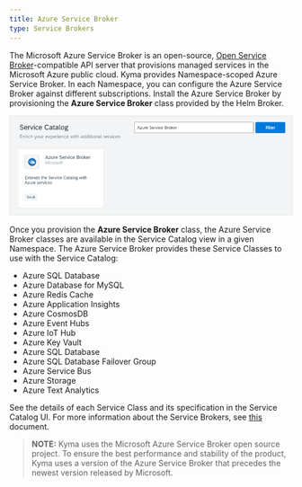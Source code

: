 ```yaml
---
title: Azure Service Broker
type: Service Brokers
---
```


The Microsoft Azure Service Broker is an open-source, [Open Service Broker](https://www.openservicebrokerapi.org/)-compatible API server that provisions managed services in the Microsoft Azure public cloud. Kyma provides Namespace-scoped Azure Service Broker. In each Namespace, you can configure the Azure Service Broker against different subscriptions. Install the Azure Service Broker by provisioning the **Azure Service Broker** class provided by the Helm Broker.

![azure broker class](./assets/azure-service-broker-class.png)

Once you provision the **Azure Service Broker** class, the Azure Service Broker classes are available in the Service Catalog view in a given Namespace.
The Azure Service Broker provides these Service Classes to use with the Service Catalog:

* Azure SQL Database
* Azure Database for MySQL
* Azure Redis Cache
* Azure Application Insights
* Azure CosmosDB
* Azure Event Hubs
* Azure IoT Hub
* Azure Key Vault
* Azure SQL Database
* Azure SQL Database Failover Group
* Azure Service Bus
* Azure Storage
* Azure Text Analytics

See the details of each Service Class and its specification in the Service Catalog UI.
For more information about the Service Brokers, see [this](#service-brokers-service-brokers) document.

>**NOTE:** Kyma uses the Microsoft Azure Service Broker open source project. To ensure the best performance and stability of the product, Kyma uses a version of the Azure Service Broker that precedes the newest version released by Microsoft.
